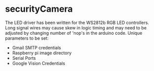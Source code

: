 # securityCamera

The LED driver has been written for the WS2812b RGB LED controllers. Long signal wires may cause skew in logic timing and may need to be adjusted by changing number of 'nop's in the arduino code.
Unique parameters to be set:
* Gmail SMTP credentials
* Raspberry pi image directory
* Serial Ports
* Google Vision Credentials
